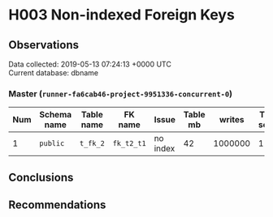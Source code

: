 # H003 Non-indexed Foreign Keys #

## Observations ##
Data collected: 2019-05-13 07:24:13 +0000 UTC  
Current database: dbname  

### Master (`runner-fa6cab46-project-9951336-concurrent-0`) ###


  

| Num | Schema name | Table name | FK name | Issue | Table mb | writes | Table scans | Parent name | Parent mb | Parent writes | Cols list | Indexdef |
|----|-------------|------------|---------|-------|----------|--------|-------------|-------------|-----------|---------------|-----------|----------|
|1 | `public` | `t_fk_2` | `fk_t2_t1` |no index |42 |1000000 |1 |t_fk_1 |35 |1000001 |[t1_id] |<no value>|




## Conclusions ##


## Recommendations ##

